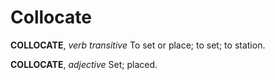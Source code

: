 # Collocate

**COLLOCATE**, _verb transitive_ To set or place; to set; to station.

**COLLOCATE**, _adjective_ Set; placed.